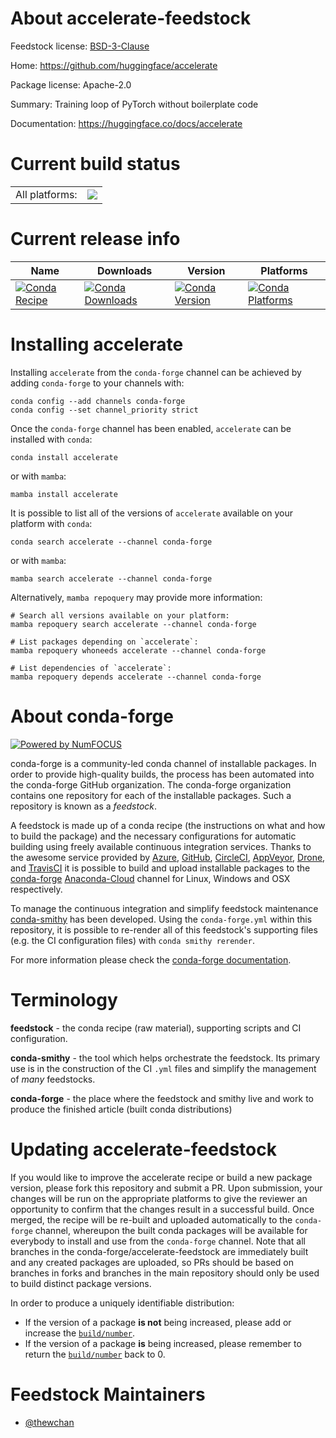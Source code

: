 About accelerate-feedstock
==========================

Feedstock license: [BSD-3-Clause](https://github.com/conda-forge/accelerate-feedstock/blob/main/LICENSE.txt)

Home: https://github.com/huggingface/accelerate

Package license: Apache-2.0

Summary: Training loop of PyTorch without boilerplate code

Documentation: https://huggingface.co/docs/accelerate

Current build status
====================


<table><tr><td>All platforms:</td>
    <td>
      <a href="https://dev.azure.com/conda-forge/feedstock-builds/_build/latest?definitionId=14142&branchName=main">
        <img src="https://dev.azure.com/conda-forge/feedstock-builds/_apis/build/status/accelerate-feedstock?branchName=main">
      </a>
    </td>
  </tr>
</table>

Current release info
====================

| Name | Downloads | Version | Platforms |
| --- | --- | --- | --- |
| [![Conda Recipe](https://img.shields.io/badge/recipe-accelerate-green.svg)](https://anaconda.org/conda-forge/accelerate) | [![Conda Downloads](https://img.shields.io/conda/dn/conda-forge/accelerate.svg)](https://anaconda.org/conda-forge/accelerate) | [![Conda Version](https://img.shields.io/conda/vn/conda-forge/accelerate.svg)](https://anaconda.org/conda-forge/accelerate) | [![Conda Platforms](https://img.shields.io/conda/pn/conda-forge/accelerate.svg)](https://anaconda.org/conda-forge/accelerate) |

Installing accelerate
=====================

Installing `accelerate` from the `conda-forge` channel can be achieved by adding `conda-forge` to your channels with:

```
conda config --add channels conda-forge
conda config --set channel_priority strict
```

Once the `conda-forge` channel has been enabled, `accelerate` can be installed with `conda`:

```
conda install accelerate
```

or with `mamba`:

```
mamba install accelerate
```

It is possible to list all of the versions of `accelerate` available on your platform with `conda`:

```
conda search accelerate --channel conda-forge
```

or with `mamba`:

```
mamba search accelerate --channel conda-forge
```

Alternatively, `mamba repoquery` may provide more information:

```
# Search all versions available on your platform:
mamba repoquery search accelerate --channel conda-forge

# List packages depending on `accelerate`:
mamba repoquery whoneeds accelerate --channel conda-forge

# List dependencies of `accelerate`:
mamba repoquery depends accelerate --channel conda-forge
```


About conda-forge
=================

[![Powered by
NumFOCUS](https://img.shields.io/badge/powered%20by-NumFOCUS-orange.svg?style=flat&colorA=E1523D&colorB=007D8A)](https://numfocus.org)

conda-forge is a community-led conda channel of installable packages.
In order to provide high-quality builds, the process has been automated into the
conda-forge GitHub organization. The conda-forge organization contains one repository
for each of the installable packages. Such a repository is known as a *feedstock*.

A feedstock is made up of a conda recipe (the instructions on what and how to build
the package) and the necessary configurations for automatic building using freely
available continuous integration services. Thanks to the awesome service provided by
[Azure](https://azure.microsoft.com/en-us/services/devops/), [GitHub](https://github.com/),
[CircleCI](https://circleci.com/), [AppVeyor](https://www.appveyor.com/),
[Drone](https://cloud.drone.io/welcome), and [TravisCI](https://travis-ci.com/)
it is possible to build and upload installable packages to the
[conda-forge](https://anaconda.org/conda-forge) [Anaconda-Cloud](https://anaconda.org/)
channel for Linux, Windows and OSX respectively.

To manage the continuous integration and simplify feedstock maintenance
[conda-smithy](https://github.com/conda-forge/conda-smithy) has been developed.
Using the ``conda-forge.yml`` within this repository, it is possible to re-render all of
this feedstock's supporting files (e.g. the CI configuration files) with ``conda smithy rerender``.

For more information please check the [conda-forge documentation](https://conda-forge.org/docs/).

Terminology
===========

**feedstock** - the conda recipe (raw material), supporting scripts and CI configuration.

**conda-smithy** - the tool which helps orchestrate the feedstock.
                   Its primary use is in the construction of the CI ``.yml`` files
                   and simplify the management of *many* feedstocks.

**conda-forge** - the place where the feedstock and smithy live and work to
                  produce the finished article (built conda distributions)


Updating accelerate-feedstock
=============================

If you would like to improve the accelerate recipe or build a new
package version, please fork this repository and submit a PR. Upon submission,
your changes will be run on the appropriate platforms to give the reviewer an
opportunity to confirm that the changes result in a successful build. Once
merged, the recipe will be re-built and uploaded automatically to the
`conda-forge` channel, whereupon the built conda packages will be available for
everybody to install and use from the `conda-forge` channel.
Note that all branches in the conda-forge/accelerate-feedstock are
immediately built and any created packages are uploaded, so PRs should be based
on branches in forks and branches in the main repository should only be used to
build distinct package versions.

In order to produce a uniquely identifiable distribution:
 * If the version of a package **is not** being increased, please add or increase
   the [``build/number``](https://docs.conda.io/projects/conda-build/en/latest/resources/define-metadata.html#build-number-and-string).
 * If the version of a package **is** being increased, please remember to return
   the [``build/number``](https://docs.conda.io/projects/conda-build/en/latest/resources/define-metadata.html#build-number-and-string)
   back to 0.

Feedstock Maintainers
=====================

* [@thewchan](https://github.com/thewchan/)

